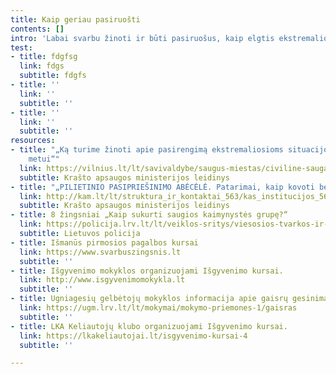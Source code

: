 ```yaml
---
title: Kaip geriau pasiruošti
contents: []
intro: 'Labai svarbu žinoti ir būti pasiruošus, kaip elgtis ekstremaliose situacijose. '
test:
- title: fdgfsg
  link: fdgs
  subtitle: fdgfs
- title: ''
  link: ''
  subtitle: ''
- title: ''
  link: ''
  subtitle: ''
resources:
- title: "„Ką turime žinoti apie pasirengimą ekstremaliosioms situacijoms ir karo
    metui“"
  link: https://vilnius.lt/lt/savivaldybe/saugus-miestas/civiline-sauga/ka-turime-zinoti-apie-pasirengima-ekstremaliosioms-situacijoms-ir-karo-metui-5/?fbclid=IwAR3PTfD3DqVYzJD26t5XgFKiZuUUlqZKIX6-K_bOgv2CbO7H3FHrt6Soo3o
  subtitle: Krašto apsaugos ministerijos leidinys
- title: "„PILIETINIO PASIPRIEŠINIMO ABĖCĖLĖ. Patarimai, kaip kovoti be ginklų“"
  link: http://kam.lt/lt/struktura_ir_kontaktai_563/kas_institucijos_567/mobilizacijos_departamentas_prie_kam/informacija/leidinys_pilietinio_pasipriesinimo_abecele._patarimai_kaip_kovoti_be_ginklu.html?fbclid=IwAR1TAMSo6BshJ1sd_1lrBciq6MPu8IKyjNJnA7ggL-tJ9oiKAYIgA_lgH2k
  subtitle: Krašto apsaugos ministerijos leidinys
- title: 8 žingsniai „Kaip sukurti saugios kaimynystės grupę?“
  link: https://policija.lrv.lt/lt/veiklos-sritys/viesosios-tvarkos-ir-gyventoju-saugumo-uztikrinimas/saugi-kaimynyste/kaip-sukurti-saugios-kaimynystes-grupe
  subtitle: Lietuvos policija
- title: Išmanūs pirmosios pagalbos kursai
  link: https://www.svarbuszingsnis.lt
  subtitle: ''
- title: Išgyvenimo mokyklos organizuojami Išgyvenimo kursai.
  link: http://www.isgyvenimomokykla.lt
  subtitle: ''
- title: Ugniagesių gelbėtojų mokyklos informacija apie gaisrų gesinimą.
  link: https://ugm.lrv.lt/lt/mokymai/mokymo-priemones-1/gaisras
  subtitle: ''
- title: LKA Keliautojų klubo organizuojami Išgyvenimo kursai.
  link: https://lkakeliautojai.lt/isgyvenimo-kursai-4
  subtitle: ''

---
```

